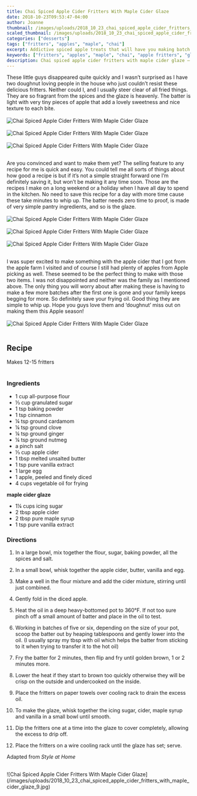 ```yaml
---
title: Chai Spiced Apple Cider Fritters With Maple Cider Glaze
date: 2018-10-23T09:53:47-04:00
author: Joanne
thumbnail: /images/uploads/2018_10_23_chai_spiced_apple_cider_fritters_with_maple_cider_glaze_1.jpg
scaled_thumbnail: /images/uploads/2018_10_23_chai_spiced_apple_cider_fritters_with_maple_cider_glaze_0.jpg
categories: ["desserts"]
tags: ["fritters", "apples", "maple", "chai"]
excerpt: Addictive spiced apple treats that will have you making batch after batch of them
keywords: ["fritters", "apples", "maple", "chai", "apple fritters", "glazed dounts"]
description: Chai spiced apple cider fritters with maple cider glaze – the best homemade donut centre replacements. These apple fritters are from simple pantry ingredients, require no proof time and will have a wow factor to make everyone happy.
---
```


These little guys disappeared quite quickly and I wasn’t surprised as I have two doughnut loving people in the house who just couldn’t resist these delicious fritters. Neither could I, and I usually steer clear of all fried things. They are so fragrant from the spices and the glaze is heavenly. The batter is light with very tiny pieces of apple that add a lovely sweetness and nice texture to each bite.
</br>
</br>
![Chai Spiced Apple Cider Fritters With Maple Cider Glaze](/images/uploads/2018_10_23_chai_spiced_apple_cider_fritters_with_maple_cider_glaze_2.jpg)
</br>
</br>
![Chai Spiced Apple Cider Fritters With Maple Cider Glaze](/images/uploads/2018_10_23_chai_spiced_apple_cider_fritters_with_maple_cider_glaze_3.jpg)
</br>
</br>
![Chai Spiced Apple Cider Fritters With Maple Cider Glaze](/images/uploads/2018_10_23_chai_spiced_apple_cider_fritters_with_maple_cider_glaze_4.jpg)
</br>
</br>

Are you convinced and want to make them yet? The selling feature to any recipe for me is quick and easy. You could tell me all sorts of things about how good a recipe is but if it’s not a simple straight forward one I’m definitely saving it, but won’t be making it any time soon. Those are the recipes I make on a long weekend or a holiday when I have all day to spend in the kitchen.  No need to save this recipe for a day with more time cause these take minutes to whip up. The batter needs zero time to proof, is made of very simple pantry ingredients, and so is the glaze.
</br>
</br>
![Chai Spiced Apple Cider Fritters With Maple Cider Glaze](/images/uploads/2018_10_23_chai_spiced_apple_cider_fritters_with_maple_cider_glaze_5.jpg)
</br>
</br>
![Chai Spiced Apple Cider Fritters With Maple Cider Glaze](/images/uploads/2018_10_23_chai_spiced_apple_cider_fritters_with_maple_cider_glaze_6.jpg)
</br>
</br>
![Chai Spiced Apple Cider Fritters With Maple Cider Glaze](/images/uploads/2018_10_23_chai_spiced_apple_cider_fritters_with_maple_cider_glaze_7.jpg)
</br>
</br>

I was super excited to make something with the apple cider that I got from the apple farm I visited and of course I still had plenty of apples from Apple picking as well. These seemed to be the perfect thing to make with those two items. I was not disappointed and neither was the family as I mentioned above. The only thing you will worry about after making these is having to make a few more batches after the first one is gone and your family keeps begging for more. So definitely save your frying oil. Good thing they are simple to whip up. Hope you guys love them and ‘doughnut’ miss out on making them this Apple season!
</br>
</br>
![Chai Spiced Apple Cider Fritters With Maple Cider Glaze](/images/uploads/2018_10_23_chai_spiced_apple_cider_fritters_with_maple_cider_glaze_8.jpg)
</br>
</br>

## Recipe
Makes 12-15 fritters 
</br>
</br>

### Ingredients

* 1 cup all-purpose flour 
* &frac13; cup granulated sugar 
* 1 tsp baking powder
* 1 tsp cinnamon 
* &frac14; tsp ground cardamom 
* &frac14; tsp ground clove
* &frac14; tsp ground ginger
* &frac14; tsp ground nutmeg
* a pinch salt
* &frac13; cup apple cider
* 1 tbsp melted unsalted butter
* 1 tsp pure vanilla extract
* 1 large egg
* 1 apple, peeled and finely diced
* 4 cups vegetable oil for frying 

__maple cider glaze__

* 1&frac14; cups icing sugar
* 2 tbsp apple cider
* 2 tbsp pure maple syrup
* 1 tsp pure vanilla extract

### Directions

1. In a large bowl, mix together the flour, sugar, baking powder, all the spices and salt. 

1. In a small bowl, whisk together the apple cider, butter, vanilla and egg. 
1. Make a well in the flour mixture and add the cider mixture, stirring until just combined. 
1. Gently fold in the diced apple.
1. Heat the oil in a deep heavy-bottomed pot to 360°F. If not too sure pinch off a small amount of batter and place in the oil to test. 
1. Working in batches of five or six, depending on the size of your pot, scoop the batter out by heaping tablespoons and gently lower into the oil. (I usually spray my tbsp with oil which helps the batter from sticking to it when trying to transfer it to the hot oil)
1. Fry the batter for 2 minutes, then flip and fry until golden brown, 1 or 2 minutes more. 
1. Lower the heat if they start to brown too quickly otherwise they will be crisp on the outside and undercooked on the inside. 
1. Place the fritters on paper towels over cooling rack to drain the excess oil.
1. To make the glaze, whisk together the icing sugar, cider, maple syrup and vanilla in a small bowl until smooth. 
1. Dip the fritters one at a time into the glaze to cover completely, allowing the excess to drip off. 
1. Place the fritters on a wire cooling rack until the glaze has set; serve.

Adapted from _Style at Home_ 

</br>
![Chai Spiced Apple Cider Fritters With Maple Cider Glaze](/images/uploads/2018_10_23_chai_spiced_apple_cider_fritters_with_maple_cider_glaze_9.jpg)
